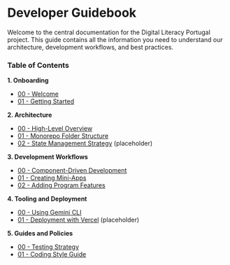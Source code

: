 # Developer Guidebook

Welcome to the central documentation for the Digital Literacy Portugal project. This guide contains all the information you need to understand our architecture, development workflows, and best practices.

### Table of Contents

**1. Onboarding**
* [00 - Welcome](./01-ONBOARDING/00-Welcome.md)
* [01 - Getting Started](./01-ONBOARDING/01-Getting-Started.md)

**2. Architecture**
* [00 - High-Level Overview](./02-ARCHITECTURE/00-High-Level-Overview.md)
* [01 - Monorepo Folder Structure](./02-ARCHITECTURE/01-Monorepo-Folder-Structure.md)
* [02 - State Management Strategy](./02-ARCHITECTURE/02-State-Management-Strategy.md) (placeholder)

**3. Development Workflows**
* [00 - Component-Driven Development](./03-DEVELOPMENT-WORKFLOWS/00-Component-Driven-Development.md)
* [01 - Creating Mini-Apps](./03-DEVELOPMENT-WORKFLOWS/01-Creating-Mini-Apps.md)
* [02 - Adding Program Features](./03-DEVELOPMENT-WORKFLOWS/02-Adding-Program-Features.md)

**4. Tooling and Deployment**
* [00 - Using Gemini CLI](./04-TOOLING-AND-DEPLOYMENT/00-Using-Gemini-CLI.md)
* [01 - Deployment with Vercel](./04-TOOLING-AND-DEPLOYMENT/01-Deployment-with-Vercel.md) (placeholder)

**5. Guides and Policies**
* [00 - Testing Strategy](./05-GUIDES-AND-POLICIES/00-Testing-Strategy.md)
* [01 - Coding Style Guide](./05-GUIDES-AND-POLICIES/01-Coding-Style-Guide.md)
